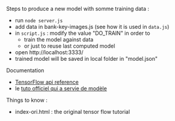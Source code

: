 
Steps to produce a new model with somme training data :
* run `node server.js`
* add data in bank-key-images.js (see how it is used in `data.js`)
* in `script.js` : modify the value "DO_TRAIN" in order to
  * train the model against data
  * or just to reuse last computed model
* open http://localhost:3333/
* trained model will be saved in local folder in "model.json"

Documentation
* [TensorFlow api reference](https://js.tensorflow.org/api/4.8.0/)
* le [tuto officiel qui a servie de modèle](https://codelabs.developers.google.com/codelabs/tfjs-training-classfication?hl=fr#0)

Things to know :
* index-ori.html : the original tensor flow tutorial

